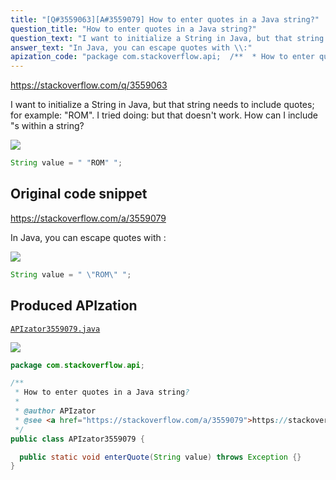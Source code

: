 ```yaml
---
title: "[Q#3559063][A#3559079] How to enter quotes in a Java string?"
question_title: "How to enter quotes in a Java string?"
question_text: "I want to initialize a String in Java, but that string needs to include quotes; for example: \"ROM\". I tried doing: but that doesn't work. How can I include \"s within a string?"
answer_text: "In Java, you can escape quotes with \\:"
apization_code: "package com.stackoverflow.api;  /**  * How to enter quotes in a Java string?  *  * @author APIzator  * @see <a href=\"https://stackoverflow.com/a/3559079\">https://stackoverflow.com/a/3559079</a>  */ public class APIzator3559079 {    public static void enterQuote(String value) throws Exception {} }"
---
```


https://stackoverflow.com/q/3559063

I want to initialize a String in Java, but that string needs to include quotes; for example: &quot;ROM&quot;. I tried doing:
but that doesn&#x27;t work. How can I include &quot;s within a string?


<div class="code-logo"><img src="/stackoverflow.png" /></div>

```java
String value = " "ROM" ";
```


## Original code snippet

https://stackoverflow.com/a/3559079

In Java, you can escape quotes with \:

<div class="code-logo"><img src="/stackoverflow.png" /></div>

```java
String value = " \"ROM\" ";
```

## Produced APIzation

[`APIzator3559079.java`](https://github.com/pasqualesalza/apization-temp/raw/main/data/search/APIzator3559079.java)

<div class="code-logo"><img src="/apizator.png" /></div>

```java
package com.stackoverflow.api;

/**
 * How to enter quotes in a Java string?
 *
 * @author APIzator
 * @see <a href="https://stackoverflow.com/a/3559079">https://stackoverflow.com/a/3559079</a>
 */
public class APIzator3559079 {

  public static void enterQuote(String value) throws Exception {}
}

```